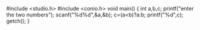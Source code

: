 #include <studio.h>
#include <conio.h>
void main()
{
int a,b,c;
printf("enter the two numbers");
scanf("%d%d",&a,&b);
c=(a<b)?a:b;
printf("%d",c);
getch();
}
